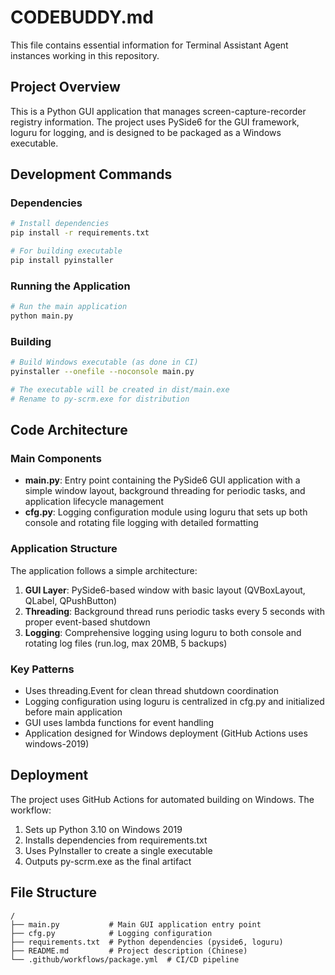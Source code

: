 # CODEBUDDY.md

This file contains essential information for Terminal Assistant Agent instances working in this repository.

## Project Overview

This is a Python GUI application that manages screen-capture-recorder registry information. The project uses PySide6 for the GUI framework, loguru for logging, and is designed to be packaged as a Windows executable.

## Development Commands

### Dependencies
```bash
# Install dependencies
pip install -r requirements.txt

# For building executable
pip install pyinstaller
```

### Running the Application
```bash
# Run the main application
python main.py
```

### Building
```bash
# Build Windows executable (as done in CI)
pyinstaller --onefile --noconsole main.py

# The executable will be created in dist/main.exe
# Rename to py-scrm.exe for distribution
```

## Code Architecture

### Main Components

- **main.py**: Entry point containing the PySide6 GUI application with a simple window layout, background threading for periodic tasks, and application lifecycle management
- **cfg.py**: Logging configuration module using loguru that sets up both console and rotating file logging with detailed formatting

### Application Structure

The application follows a simple architecture:
1. **GUI Layer**: PySide6-based window with basic layout (QVBoxLayout, QLabel, QPushButton)
2. **Threading**: Background thread runs periodic tasks every 5 seconds with proper event-based shutdown
3. **Logging**: Comprehensive logging using loguru to both console and rotating log files (run.log, max 20MB, 5 backups)

### Key Patterns

- Uses threading.Event for clean thread shutdown coordination
- Logging configuration using loguru is centralized in cfg.py and initialized before main application
- GUI uses lambda functions for event handling
- Application designed for Windows deployment (GitHub Actions uses windows-2019)

## Deployment

The project uses GitHub Actions for automated building on Windows. The workflow:
1. Sets up Python 3.10 on Windows 2019
2. Installs dependencies from requirements.txt
3. Uses PyInstaller to create a single executable
4. Outputs py-scrm.exe as the final artifact

## File Structure

```
/
├── main.py           # Main GUI application entry point
├── cfg.py            # Logging configuration
├── requirements.txt  # Python dependencies (pyside6, loguru)
├── README.md         # Project description (Chinese)
└── .github/workflows/package.yml  # CI/CD pipeline
```